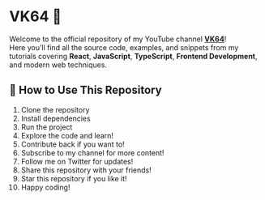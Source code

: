 # VK64 🚀

Welcome to the official repository of my YouTube channel **[VK64](https://www.youtube.com/@vk64vk64)**!  
Here you’ll find all the source code, examples, and snippets from my tutorials covering **React**, **JavaScript**, **TypeScript**, **Frontend Development**, and modern web techniques.

## 📖 How to Use This Repository

1. Clone the repository
2. Install dependencies
3. Run the project
4. Explore the code and learn!
5. Contribute back if you want to!
6. Subscribe to my channel for more content!
7. Follow me on Twitter for updates!
8. Share this repository with your friends!
9. Star this repository if you like it!
10. Happy coding!
